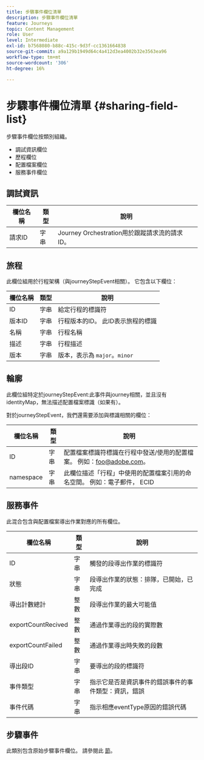 ```yaml
---
title: 步驟事件欄位清單
description: 步驟事件欄位清單
feature: Journeys
topic: Content Management
role: User
level: Intermediate
exl-id: b7568080-b88c-415c-9d3f-cc1361664838
source-git-commit: a9a129b1949d64c4a412d3ea4002b32e3563ea96
workflow-type: tm+mt
source-wordcount: '306'
ht-degree: 16%

---
```


# 步驟事件欄位清單 {#sharing-field-list}

步驟事件欄位按類別組織。

* 調試資訊欄位
* 歷程欄位
* 配置檔案欄位
* 服務事件欄位

## 調試資訊

| 欄位名稱 | 類型 | 說明 |
|---|---|------------|
| 請求ID | 字串 | Journey Orchestration用於跟蹤請求流的請求ID。 |

## 旅程

此欄位組用於行程架構（與journeyStepEvent相關）。 它包含以下欄位：

| 欄位名稱 | 類型 | 說明 |
|---|---|------------|
| ID | 字串 | 給定行程的標識符 |
| 版本ID | 字串 | 行程版本的ID。 此ID表示旅程的標識 |
| 名稱 | 字串 | 行程名稱 |
| 描述 | 字串 | 行程描述 |
| 版本 | 字串 | 版本，表示為 `major`。`minor` |

## 輪廓

此欄位組特定於journeyStepEvent:此事件與journey相關，並且沒有identityMap，無法描述配置檔案標識（如果有）。

對於journeyStepEvent，我們還需要添加與標識相關的欄位：

| 欄位名稱 | 類型 | 說明 |
|---|---|------------|
| ID | 字串 | 配置檔案標識符標識在行程中發送/使用的配置檔案。 例如：foo@adobe.com。 |
| namespace | 字串 | 此欄位描述「行程」中使用的配置檔案引用的命名空間。 例如：電子郵件， ECID |

## 服務事件

此混合包含與配置檔案導出作業對應的所有欄位。

| 欄位名稱 | 類型 | 說明 |
|---|---|------------|
| ID | 字串 | 觸發的段導出作業的標識符 |
| 狀態 | 字串 | 段導出作業的狀態：排隊，已開始，已完成 |
| 導出計數總計 | 整數 | 段導出作業的最大可能值 |
| exportCountRecived | 整數 | 通過作業導出的段的實際數 |
| exportCountFailed | 整數 | 通過作業導出時失敗的段數 |
| 導出段ID | 字串 | 要導出的段的標識符 |
| 事件類型 | 字串 | 指示它是否是資訊事件的錯誤事件的事件類型：資訊，錯誤 |
| 事件代碼 | 字串 | 指示相應eventType原因的錯誤代碼 |

## 步驟事件

此類別包含原始步驟事件欄位。 請參閱此 [節](../building-journeys/sharing-legacy-fields.md)。
